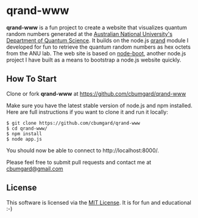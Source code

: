 # qrand-www

__qrand-www__ is a fun project to create a website that visualizes quantum random numbers generated at the [Australian National University's Department of Quantum Science](http://photonics.anu.edu.au/qoptics/Research/qrng.php). It builds on the node.js [qrand](https://github.com/cbumgard/node-qrand) module I developed for fun to retrieve the quantum random numbers as hex octets from the ANU lab. The web site is based on [node-boot](https://github.com/cbumgard/node-qrand), another node.js project I have built as a means to bootstrap a node.js website quickly.

## How To Start

Clone or fork __qrand-www__ at https://github.com/cbumgard/qrand-www

Make sure you have the latest stable version of node.js and npm installed. Here are full instructions if you want to clone it and run it locally:

    $ git clone https://github.com/cbumgard/qrand-www
    $ cd qrand-www/
    $ npm install
    $ node app.js

You should now be able to connect to http://localhost:8000/.

Please feel free to submit pull requests and contact me at [cbumgard@gmail.com](mailto:cbumgard@gmail.com)

## License

This software is licensed via the [MIT License](https://github.com/cbumgard/qrand-www/blob/master/LICENSE). It is for fun and educational :-)